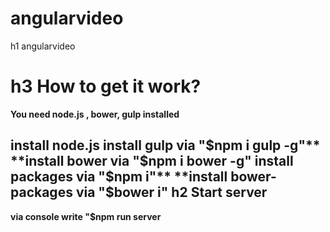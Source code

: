 # angularvideo
h1 angularvideo

# h3 How to get it work?

**You need node.js , bower, gulp installed**

**install node.js**
**install gulp via "$npm i gulp -g"**
**install bower via "$npm i bower -g"**
**install packages via "$npm i"**
**install bower-packages via "$bower i"**
h2 Start server
-----------------------------------
**via console write "$npm run server**